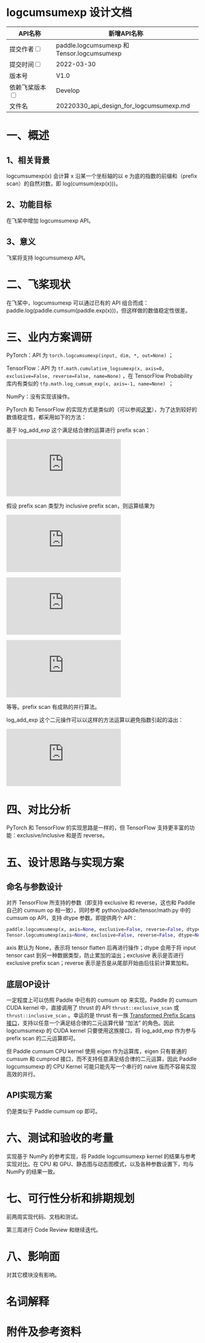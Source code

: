 # logcumsumexp 设计文档

| API名称                                                      | 新增API名称                                 |
| ------------------------------------------------------------ | ------------------------------------------- |
| 提交作者<input type="checkbox" class="rowselector hidden">   | paddle.logcumsumexp 和 Tensor.logcumsumexp  |
| 提交时间<input type="checkbox" class="rowselector hidden">   | 2022-03-30                                  |
| 版本号                                                       | V1.0                                        |
| 依赖飞桨版本<input type="checkbox" class="rowselector hidden"> | Develop                                     |
| 文件名                                                       | 20220330_api_design_for_logcumsumexp.md<br> |


# 一、概述

## 1、相关背景

logcumsumexp(x) 会计算 x 沿某一个坐标轴的以 e 为底的指数的前缀和（prefix scan）的自然对数，即 log(cumsum(exp(x)))。

## 2、功能目标

在飞桨中增加 logcumsumexp API。

## 3、意义

飞桨将支持 logcumsumexp API。

# 二、飞桨现状

在飞桨中，logcumsumexp 可以通过已有的 API 组合而成：paddle.log(paddle.cumsum(paddle.exp(x)))，但这样做的数值稳定性很差。


# 三、业内方案调研

PyTorch：API 为 `torch.logcumsumexp(input, dim, *, out=None)` ；

TensorFlow：API 为 `tf.math.cumulative_logsumexp(x, axis=0, exclusive=False, reverse=False, name=None)` ，在 TensorFlow Probability 库内有类似的 `tfp.math.log_cumsum_exp(x, axis=-1, name=None) `；

NumPy：没有实现该操作。

PyTorch 和 TensorFlow 的实现方式是类似的（可以参阅[这里](https://github.com/pytorch/pytorch/blob/master/aten/src/ATen/native/cpu/ReduceOpsKernel.cpp#L128)），为了达到较好的数值稳定性，都采用如下的方法：

基于 log_add_exp 这个满足结合律的运算进行 prefix scan：

![img](https://latex.codecogs.com/gif.latex?%5Clarge%20log%5C_add%5C_exp%28x_1%2C%20x_2%29%20%3D%20log%28exp%28x_1%29%20&plus;%20exp%28x_2%29%29)

假设 prefix scan 类型为 inclusive prefix scan，则运算结果为

![img](https://latex.codecogs.com/gif.latex?%5Clarge%20y_1%20%3D%20x_1)

![img](https://latex.codecogs.com/gif.latex?%5Clarge%20y_2%20%3D%20log%5C_add%5C_exp%28y_1%2C%20x_2%29%20%3D%20log%28exp%28x_1%29%20&plus;%20exp%28x_2%29%29)

![img](https://latex.codecogs.com/gif.latex?%5Clarge%20%5Cbegin%7Balign*%7D%20y_3%20%26%3D%20log%5C_add%5C_exp%28y_2%2C%20x_3%29%20%5C%5C%20%26%3D%20log%28exp%28log%28exp%28x_1%29%20&plus;%20exp%28x_2%29%29%29%20&plus;%20exp%28x_3%29%29%20%5C%5C%20%26%3D%20log%28exp%28x_1%29%20&plus;%20exp%28x_2%29%20&plus;%20exp%28x_3%29%29%20%5Cend%7Balign*%7D)

等等。prefix scan 有成熟的并行算法。

log_add_exp 这个二元操作可以以这样的方法运算以避免指数引起的溢出：

![This is the rendered form of the equation. You can not edit this directly. Right click will give you the option to save the image, and in most browsers you can drag the image onto your desktop or another program.](https://latex.codecogs.com/gif.latex?%5Clarge%20%5Cbegin%7Balign*%7D%20log%5C_add%5C_exp%28x%2C%20y%29%20%26%3D%20log%28exp%28x%29%20&plus;%20exp%28y%29%29%20%5C%5C%20%26%3D%20log%281%20&plus;%20exp%28min%28x%2C%20y%29%20-%20max%28x%2C%20y%29%29%29%20&plus;%20max%28x%2C%20y%29%20%5Cend%7Balign*%7D)



# 四、对比分析

PyTorch 和 TensorFlow 的实现思路是一样的，但 TensorFlow 支持更丰富的功能：exclusive/inclusive 和是否 reverse。

# 五、设计思路与实现方案

## 命名与参数设计

对齐 TensorFlow 所支持的参数（即支持 exclusive 和 reverse，这也和 Paddle 自己的 cumsum op 相一致），同时参考 python/paddle/tensor/math.py 中的 cumsum op API，支持 dtype 参数。即提供两个 API：

```python
paddle.logcumsumexp(x, axis=None, exclusive=False, reverse=False, dtype=None, name=None)
Tensor.logcumsumexp(axis=None, exclusive=False, reverse=False, dtype=None, name=None)

```

axis 默认为 None，表示将 tensor flatten 后再进行操作；dtype 会用于将 input tensor cast 到另一种数据类型，防止累加的溢出；exclusive 表示是否进行 exclusive prefix scan；reverse 表示是否是从尾部开始由后往前计算累加和。

## 底层OP设计

一定程度上可以仿照 Paddle 中已有的 cumsum op 来实现。Paddle 的 cumsum CUDA kernel 中，直接调用了 thrust 的 API `thrust::exclusive_scan` 或 `thrust::inclusive_scan` 。幸运的是 thrust 有一族 [Transformed Prefix Scans 接口](https://thrust.github.io/doc/group__transformed__prefixsums.html)，支持以任意一个满足结合律的二元运算代替 “加法” 的角色。因此 logcumsumexp 的 CUDA kernel 只要使用这族接口，将 log_add_exp 作为参与 prefix scan 的二元运算即可。

但 Paddle cumsum CPU kernel 使用 eigen 作为运算库，eigen 只有普通的 cumsum 和 cumprod 接口，而不支持任意满足结合律的二元运算，因此 Paddle logcumsumexp 的 CPU Kernel 可能只能先写一个串行的 naive 版而不容易实现高效的并行。

## API实现方案

仍是类似于 Paddle cumsum op 即可。

# 六、测试和验收的考量

实现基于 NumPy 的参考实现，将 Paddle logcumsumexp kernel 的结果与参考实现对比。在 CPU 和 GPU、静态图与动态图模式，以及各种参数设置下，均与 NumPy 的结果一致。

# 七、可行性分析和排期规划

前两周实现代码、文档和测试。

第三周进行 Code Review 和继续迭代。

# 八、影响面

对其它模块没有影响。

# 名词解释

# 附件及参考资料
